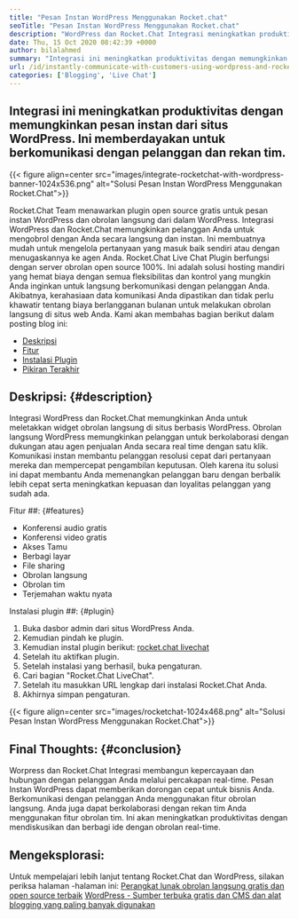 ```yaml
---
title: "Pesan Instan WordPress Menggunakan Rocket.chat" 
seoTitle: "Pesan Instan WordPress Menggunakan Rocket.chat" 
description: "WordPress dan Rocket.Chat Integrasi meningkatkan produktivitas dengan memungkinkan solusi pesan instan. Ini membantu Anda berkomunikasi secara efektif dan tepat waktu." 
date: Thu, 15 Oct 2020 08:42:39 +0000
author: bilalahmed
summary: "Integrasi ini meningkatkan produktivitas dengan memungkinkan pesan instan dari situs WordPress. Ini memberdayakan untuk berkomunikasi dengan pelanggan dan rekan tim." 
url: /id/instantly-communicate-with-customers-using-wordpress-and-rocket-chat/
categories: ['Blogging', 'Live Chat']
---
```


## Integrasi ini meningkatkan produktivitas dengan memungkinkan pesan instan dari situs WordPress. Ini memberdayakan untuk berkomunikasi dengan pelanggan dan rekan tim.

{{< figure align=center src="images/integrate-rocketchat-with-wordpress-banner-1024x536.png" alt="Solusi Pesan Instan WordPress Menggunakan Rocket.Chat">}}

Rocket.Chat Team menawarkan plugin open source gratis untuk pesan instan WordPress dan obrolan langsung dari dalam WordPress. Integrasi WordPress dan Rocket.Chat memungkinkan pelanggan Anda untuk mengobrol dengan Anda secara langsung dan instan. Ini membuatnya mudah untuk mengelola pertanyaan yang masuk baik sendiri atau dengan menugaskannya ke agen Anda.
Rocket.Chat Live Chat Plugin berfungsi dengan server obrolan open source 100%. Ini adalah solusi hosting mandiri yang hemat biaya dengan semua fleksibilitas dan kontrol yang mungkin Anda inginkan untuk langsung berkomunikasi dengan pelanggan Anda. Akibatnya, kerahasiaan data komunikasi Anda dipastikan dan tidak perlu khawatir tentang biaya berlangganan bulanan untuk melakukan obrolan langsung di situs web Anda.
Kami akan membahas bagian berikut dalam posting blog ini:
  * [Deskripsi][1]
  * [Fitur][2]
  * [Instalasi Plugin][3]
  * [Pikiran Terakhir][4]

## Deskripsi: {#description}
Integrasi WordPress dan Rocket.Chat memungkinkan Anda untuk meletakkan widget obrolan langsung di situs berbasis WordPress. Obrolan langsung WordPress memungkinkan pelanggan untuk berkolaborasi dengan dukungan atau agen penjualan Anda secara real time dengan satu klik. Komunikasi instan membantu pelanggan resolusi cepat dari pertanyaan mereka dan mempercepat pengambilan keputusan. Oleh karena itu solusi ini dapat membantu Anda memenangkan pelanggan baru dengan berbalik lebih cepat serta meningkatkan kepuasan dan loyalitas pelanggan yang sudah ada.

Fitur ##: {#features}
  * Konferensi audio gratis
  * Konferensi video gratis
  * Akses Tamu
  * Berbagi layar
  * File sharing
  * Obrolan langsung
  * Obrolan tim
  * Terjemahan waktu nyata

Instalasi plugin ##: {#plugin}
  1. Buka dasbor admin dari situs WordPress Anda.
  2. Kemudian pindah ke plugin.
  3. Kemudian instal plugin berikut: [rocket.chat livechat][5]
  4. Setelah itu aktifkan plugin.
  5. Setelah instalasi yang berhasil, buka pengaturan.
  6. Cari bagian "Rocket.Chat LiveChat".
  7. Setelah itu masukkan URL lengkap dari instalasi Rocket.Chat Anda.
  8. Akhirnya simpan pengaturan.

{{< figure align=center src="images/rocketchat-1024x468.png" alt="Solusi Pesan Instan WordPress Menggunakan Rocket.Chat">}}


## Final Thoughts: {#conclusion}
Worpress dan Rocket.Chat Integrasi membangun kepercayaan dan hubungan dengan pelanggan Anda melalui percakapan real-time. Pesan Instan WordPress dapat memberikan dorongan cepat untuk bisnis Anda. Berkomunikasi dengan pelanggan Anda menggunakan fitur obrolan langsung. Anda juga dapat berkolaborasi dengan rekan tim Anda menggunakan fitur obrolan tim. Ini akan meningkatkan produktivitas dengan mendiskusikan dan berbagi ide dengan obrolan real-time.

## Mengeksplorasi:
Untuk mempelajari lebih lanjut tentang Rocket.Chat dan WordPress, silakan periksa halaman -halaman ini:
[Perangkat lunak obrolan langsung gratis dan open source terbaik][6]
[WordPress - Sumber terbuka gratis dan CMS dan alat blogging yang paling banyak digunakan][7]

  
[1]: #description
[2]: #features
[3]: #plugin
[4]: #conclusion
[5]: https://wordpress.org/plugins/rocketchat-livechat/
[6]: https://products.containerize.com/live-chat
[7]: https://href.li/?https://products.containerize.com/blogging/wordpress
